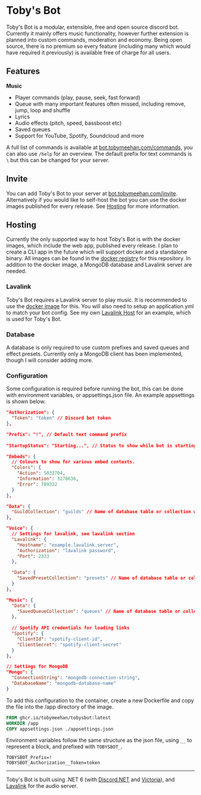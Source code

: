 # Toby's Bot

Toby's Bot is a modular, extensible, free and open source discord bot. Currently it mainly offers music functionality, however further extension is planned into custom commands, moderation and economy. Being open source, there is no premium so every feature (including many which would have required it previously) is available free of charge for all users.

## Features

**Music**
- Player commands (play, pause, seek, fast forward)
- Queue with many important features often missed, including remove, jump, loop and shuffle
- Lyrics
- Audio effects (pitch, speed, bassboost etc)
- Saved queues
- Support for YouTube, Spotify, Soundcloud and more

A full list of commands is available at [bot.tobymeehan.com/commands](https://bot.tobymeehan.com/commands), you can also use `/help` for an overview. The default prefix for text commands is `\` but this can be changed for your server.

## Invite
You can add Toby's Bot to your server at [bot.tobymeehan.com/invite](https://bot.tobymeehan.com/invite). Alternatively if you would like to self-host the bot you can use the docker images published for every release. See [Hosting](#hosting) for more information.

## Hosting
Currently the only supported way to host Toby's Bot is with the docker images, which include the web app, published every release. I plan to create a CLI app in the future which will support docker and a standalone binary. All images can be found in the [docker registry](https://github.com/TobyMeehan/TobysBot/pkgs/container/tobysbot) for this repository. In addition to the docker image, a MongoDB database and Lavalink server are needed.

### Lavalink
Toby's Bot requires a Lavalink server to play music. It is recommended to use the [docker image](https://hub.docker.com/r/fredboat/lavalink/) for this. You will also need to setup an application.yml to match your bot config. See my own [Lavalink Host](https://github.com/TobyMeehan/LavalinkHost/blob/master/application.yml) for an example, which is used for Toby's Bot.

### Database
A database is only required to use custom prefixes and saved queues and effect presets. Currently only a MongoDB client has been implemented, though I will consider adding more.

### Configuration
Some configuration is required before running the bot, this can be done with environment variables, or appsettings.json file. An example appsettings is shown below.

```json
"Authorization": {
  "Token": "token" // Discord bot token
},

"Prefix": "!", // Default text command prefix
  
"StartupStatus": "Starting...", // Status to show while bot is starting up

"Embeds": {
  // Colours to show for various embed contexts.
  "Colors": { 
    "Action": 5832704,
    "Information": 3278636,
    "Error": 789332
  }
},

"Data": {
  "GuildCollection": "guilds" // Name of database table or collection with guild info
},

"Voice": {
  // Settings for lavalink, see lavalink section
  "Lavalink": { 
    "Hostname": "example.lavalink.server",
    "Authorization": "lavalink password",
    "Port": 2333
  },

  "Data": {
    "SavedPresetCollection": "presets" // Name of database table or collection with saved preset info
  }
},

"Music": {
  "Data": {
    "SavedQueueCollection": "queues" // Name of database table or collection with saved queue info
  },
  
  // Spotify API credentials for loading links
  "Spotify": { 
    "ClientId": "spotify-client-id",
    "ClientSecret": "spotify-client-secret"
  }
},

// Settings for MongoDB
"Mongo": { 
  "ConnectionString": "mongodb-connection-string",
  "DatabaseName": "mongodb-database-name"
}
```
To add this configuration to the container, create a new Dockerfile and copy the file into the /app directory of the image.
```Dockerfile
FROM ghcr.io/tobymeehan/tobysbot:latest
WORKDIR /app
COPY appsettings.json ./appsettings.json
```
Environment variables follow the same structure as the json file, using `__` to represent a block, and prefixed with `TOBYSBOT_`.
```
TOBYSBOT_Prefix=!
TOBYSBOT_Authorization__Token=token
```
___

Toby's Bot is built using .NET 6 (with [Discord.NET](https://github.com/discord-net/Discord.Net) and [Victoria](https://github.com/Yucked/Victoria)), and [Lavalink](https://github.com/freyacodes/Lavalink) for the audio server.
